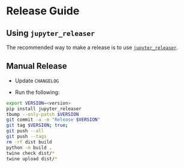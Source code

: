 # Release Guide

## Using `jupyter_releaser`

The recommended way to make a release is to use [`jupyter_releaser`](https://github.com/jupyter-server/jupyter_releaser#checklist-for-adoption).

## Manual Release

- Update `CHANGELOG`

- Run the following:

```bash
export VERSION=<version>
pip install jupyter_releaser
tbump --only-patch $VERSION
git commit -a -m "Release $VERSION"
git tag $VERSION; true;
git push --all
git push --tags
rm -rf dist build
python -m build .
twine check dist/* 
twine upload dist/*
```
